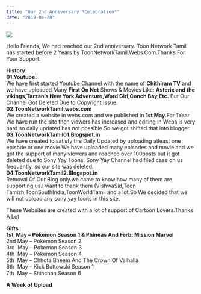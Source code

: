 ```yaml
---
title: "Our 2nd Anniversary *Celebration*"
date: "2019-04-28"
---
```


[![](https://2.bp.blogspot.com/-zAgzXvuxITQ/XMZ57X6WXHI/AAAAAAAAAfc/FqTO02gP9tIT6gG2dPkbKs-ROCMPYpviACLcBGAs/s640/Untitled.png)](https://2.bp.blogspot.com/-zAgzXvuxITQ/XMZ57X6WXHI/AAAAAAAAAfc/FqTO02gP9tIT6gG2dPkbKs-ROCMPYpviACLcBGAs/s1600/Untitled.png)

Hello Friends, We had reached our 2nd anniversary. Toon Network Tamil has started before 2 Years by ToonNetworkTamil.Webs.Com.Thanks For Your Support.  
  
**History:**  
**01.Youtube:**  
We have first started Youtube Channel with the name of **Chithiram TV** and we have uploaded Many **First On Net** Shows & Movies Like: **Asterix and the vikings,Tarzan’s New York Adventure,Word Girl,Conch Bay,Etc.** But Our Channel Got Deleted Due to Copyright Issue.  
**02.ToonNetworkTamil.webs.com**  
We created a website in webs.com and we published in **1st May**.For 1Year We have run the site then viewers has increased and editing in Webs is very hard so daily updated has not possible.So we got shifted that into blogger.  
**03.ToonNetworkTamil01.Blogspot.in**  
We have created to satisfy the Daily Updated by uploading atleast one episode or one movie.We have uploaded many episodes and movie and we got the support of many viewers and reached over 100posts but it got deleted due to Sony Yay Toons. Sony Yay Channel had filed case on us frequently, so our site was deleted.  
**04.ToonNetworkTamil2.Blogspot.in**  
Removal Of Our Blog only.we came to know how many of them are supporting us.I want to thank them (VishwaSid,Toon Tamizh,ToonSouthIndia,ToonWorldTamil and a lot.So We decided that we will not upload any sony yay toons in this site.

These Websites are created with a lot of support of Cartoon Lovers.Thanks A Lot

**Gifts :**  
**1st  May – Pokemon Season 1 & Phineas And Ferb: Mission Marvel**  
2nd May – Pokemon Season 2  
3rd  May – Pokemon Season 3  
4th  May – Pokemon Season 4  
5th  May – Chhota Bheem And The Crown Of Valhalla  
6th  May – Kick Buttowski Season 1  
7th  May – Shinchan Season 6 

**A Week of Upload**
